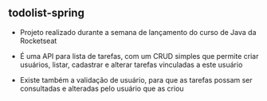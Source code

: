## todolist-spring

- Projeto realizado durante a semana de lançamento do curso de Java da Rocketseat

- É uma API para lista de tarefas, com um CRUD simples que permite criar usuários, listar, cadastrar e alterar tarefas vinculadas a este usuário
- Existe também a validação de usuário, para que as tarefas possam ser consultadas e alteradas pelo usuário que as criou
